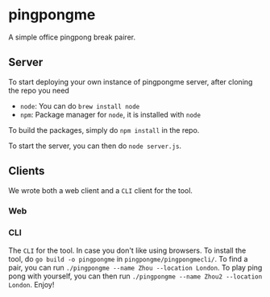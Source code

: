 # pingpongme

A simple office pingpong break pairer.

## Server

To start deploying your own instance of pingpongme server, after cloning the 
repo you need 
 - `node`: You can do `brew install node`
 - `npm`: Package manager for `node`, it is installed with `node`

To build the packages, simply do `npm install` in the repo.

To start the server, you can then do `node server.js`.

## Clients
We wrote both a web client and a `CLI` client for the tool.

### Web

### CLI
The `CLI` for the tool. In case you don't like using browsers. 
To install the tool, do `go build -o pingpongme` in `pingpongme/pingpongmecli/`. 
To find a pair, you can run `./pingpongme --name Zhou --location London`.
To play ping pong with yourself, you can then run `./pingpongme --name Zhou2 --location London`.
Enjoy!
